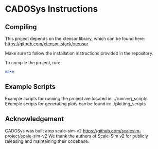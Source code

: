 # CADOSys Instructions

## Compiling
This project depends on the xtensor library, which can be found here:
https://github.com/xtensor-stack/xtensor

Make sure to follow the installation instructions provided in the repository.

To compile the project, run:

```bash
make
```

## Example Scripts
Example scripts for running the project are located in: ./running_scripts
Example scripts for generating plots can be found in: ./plotting_scripts

## Acknowledgement
CADOSys was built atop scale-sim-v2 https://github.com/scalesim-project/scale-sim-v2
We thank the authors of Scale-Sim v2 for publicly releasing and maintaining their codebase.